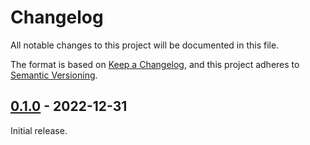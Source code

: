 # Changelog
All notable changes to this project will be documented in this file.

The format is based on [Keep a Changelog](https://keepachangelog.com/en/1.0.0/),
and this project adheres to [Semantic Versioning](https://semver.org/spec/v2.0.0.html).

## [0.1.0] - 2022-12-31

Initial release.

[Unreleased]: https://github.com/jgosmann/release-exporter/compare/v0.1.0...HEAD
[0.1.0]: https://github.com/jgosmann/release-exporter/releases/tag/v0.1.0

